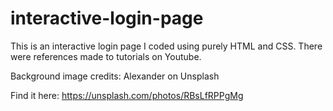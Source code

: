 # interactive-login-page

This is an interactive login page I coded using purely HTML and CSS. There were references made to tutorials on Youtube. 

Background image credits: Alexander on Unsplash

Find it here: https://unsplash.com/photos/RBsLfRPPgMg
